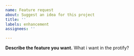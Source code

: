 ```yaml
---
name: Feature request
about: Suggest an idea for this project
title: ''
labels: enhancement
assignees: ''

---
```


**Describe the feature you want.**
What i want in the protify?
